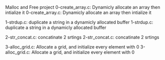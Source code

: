 Malloc and Free project
0-create_array.c: Dynamicly allocate an array then intialize it
0-create_array.c: Dynamicly allocate an array then intialize it

1-strdup.c: duplicate a string in a dynamicly allocated buffer
1-strdup.c: duplicate a string in a dynamicly allocated buffer

2-str_concat.c: concatinate 2 srtings
2-str_concat.c: concatinate 2 srtings

3-alloc_grid.c: Allocate a grid, and initialize every element with 0
3-alloc_grid.c: Allocate a grid, and initialize every element with 0

